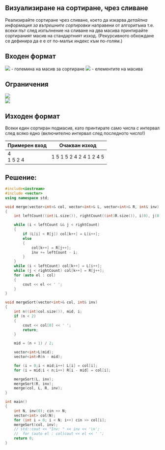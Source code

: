 ## Визуализиране на сортиране, чрез сливане

Реализирайте сортиране чрез сливане, което да изкарва *детайлна информация за вътрешните сортировки* направени от алгоритъма т.е. всеки път след изпълнение на сливане на два масива принтирайте сортираният масив на стандартният изход. (Рекурсивното обхождане се дефинира да е е от по-малък индекс към по-голям.)

## Входен формат

<img src="https://latex.codecogs.com/svg.latex?\Large&space;N"> - големина на масив за сортиране <img src="https://latex.codecogs.com/svg.latex?\Large&space;x_1,x_2,...,x_N"> - елементите на масива

## Ограничения

<img src="https://latex.codecogs.com/svg.latex?\Large&space;0<N<100000"><br>
<img src="https://latex.codecogs.com/svg.latex?\Large&space;0<x_i<1000000">

## Изходен формат

Всеки един сортиран подмасив, като принтирате само числа с интервал след всяко едно (включително интервал след последното число!)

Примерен вход|Очакван изход
-|-
4<br>1 5 2 4|1 5 1 5 2 4 2 4 1 2 4 5 

## Решение:

```cpp
#include<iostream>
#include <vector>
using namespace std;

void merge(vector<int>& col, vector<int>& L, vector<int>& R, int& inv)
{
	int leftCount((int)L.size()), rightCount((int)R.size()), i(0), j(0), k(0);

	while (i < leftCount && j < rightCount)
	{
		if (L[i] < R[j]) col[k++] = L[i++];
		else
		{
			col[k++] = R[j++];
			inv += leftCount - i;
		}
	}
	while (i < leftCount) col[k++] = L[i++];
	while (j < rightCount) col[k++] = R[j++];
	for (auto el : col)
	{
		cout << el << ' ';
	}
}

void mergeSort(vector<int>& col, int& inv)
{
	int n((int)col.size()), mid, i;
	if (n < 2)
	{
		cout << col[0] << ' ';
		return;
	}

	mid = (n + 1) / 2;

	vector<int>L(mid);
	vector<int>R(n - mid);

	for (i = 0;i < mid;i++) L[i] = col[i];
	for (i = mid;i < n;i++) R[i - mid] = col[i];

	mergeSort(L, inv);
	mergeSort(R, inv);
	merge(col, L, R, inv);
}

int main()
{
	int N, inv(0); cin >> N;
	vector<int> col(N);
	for (int i = 0; i < N; i++) cin >> col[i];
	mergeSort(col, inv);
	// std::cout << "Inv: " << inv << '\n';
	//	for (auto el : col)cout << el << ' ';
	return 0;
}

```
